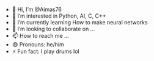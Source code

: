 - 👋 Hi, I’m @Aimas76
- 👀 I’m interested in Python, AI, C, C++
- 🌱 I’m currently learning How to make neural networks
- 💞️ I’m looking to collaborate on ...
- 📫 How to reach me ...
- 😄 Pronouns: he/him
- ⚡ Fun fact: I play drums lol

<!---
Aimas76/Aimas76 is a ✨ special ✨ repository because its `README.md` (this file) appears on your GitHub profile.
You can click the Preview link to take a look at your changes.
--->
